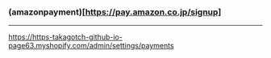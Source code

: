 ### (amazonpayment)[https://pay.amazon.co.jp/signup]
---
https://https-takagotch-github-io-page63.myshopify.com/admin/settings/payments

```
```

```
```

```
```


